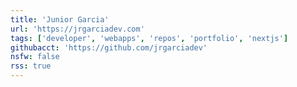 ```yaml
---
title: 'Junior Garcia'
url: 'https://jrgarciadev.com'
tags: ['developer', 'webapps', 'repos', 'portfolio', 'nextjs']
githubacct: 'https://github.com/jrgarciadev'
nsfw: false
rss: true
---
```

